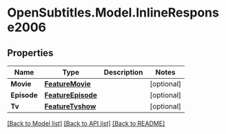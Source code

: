 
# OpenSubtitles.Model.InlineResponse2006

## Properties

Name | Type | Description | Notes
------------ | ------------- | ------------- | -------------
**Movie** | [**FeatureMovie**](FeatureMovie.md) |  | [optional] 
**Episode** | [**FeatureEpisode**](FeatureEpisode.md) |  | [optional] 
**Tv** | [**FeatureTvshow**](FeatureTvshow.md) |  | [optional] 

[[Back to Model list]](../README.md#documentation-for-models)
[[Back to API list]](../README.md#documentation-for-api-endpoints)
[[Back to README]](../README.md)


